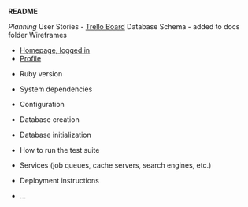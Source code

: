 **README**

*Planning*
User Stories - [Trello Board](https://trello.com/b/XjxnzU32/family-website)
Database Schema - added to docs folder
Wireframes
- [Homepage, logged in](https://wireframe.cc/Q0kdBA)
- [Profile](https://wireframe.cc/LCschb)

* Ruby version

* System dependencies

* Configuration

* Database creation

* Database initialization

* How to run the test suite

* Services (job queues, cache servers, search engines, etc.)

* Deployment instructions

* ...

